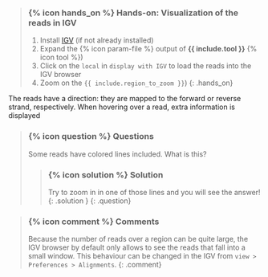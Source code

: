 > ### {% icon hands_on %} Hands-on: Visualization of the reads in IGV
>
> 1. Install [IGV](https://software.broadinstitute.org/software/igv/download) (if not already installed)
> 1. Expand the {% icon param-file %} output of **{{ include.tool }}** {% icon tool %})
> 1. Click on the `local` in `display with IGV` to load the reads into the IGV browser
> 2. Zoom on the `{{ include.region_to_zoom }}`)
{: .hands_on}

The reads have a direction: they are mapped to the forward or reverse strand, respectively. When hovering over a read, extra information is displayed

> ### {% icon question %} Questions
>
> Some reads have colored lines included. What is this?
>
> > ### {% icon solution %} Solution
> > Try to zoom in in one of those lines and you will see the answer!
> {: .solution }
{: .question}

> ### {% icon comment %} Comments
> Because the number of reads over a region can be quite large, the IGV browser by default only allows to see the reads that fall into a small window. This behaviour can be changed in the IGV from `view > Preferences > Alignments`.
{: .comment}